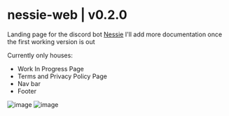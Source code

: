 # nessie-web | v0.2.0

Landing page for the discord bot [Nessie](https://github.com/vexuas/nessie)
I'll add more documentation once the first working version is out

Currently only houses:
- Work In Progress Page
- Terms and Privacy Policy Page
- Nav bar
- Footer

![image](https://user-images.githubusercontent.com/42207245/174471676-f0ad0a49-dae0-40b9-b051-4cdaeee2b9e7.png)
![image](https://user-images.githubusercontent.com/42207245/174471687-af2ac47c-b155-42ba-8273-b92742f0f1c1.png)

